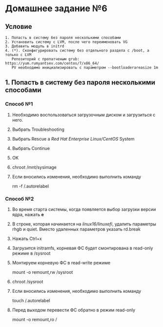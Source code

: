 # Домашнее задание №6
## Условие

    1. Попасть в систему без пароля несколькими способами
    2. Установить систему с LVM, после чего переименовать VG
    3. Добавить модуль в initrd
    4. (*). Сконфигурировать систему без отдельного раздела с /boot, а только с LVM
       Репозиторий с пропатченым grub: https://yum.rumyantsev.com/centos/7/x86_64/
       PV необходимо инициализировать с параметром --bootloaderareasize 1m

## 1. Попасть в систему без пароля несколькими способами
### Способ №1
1. Необходимо воспользоваться загрузочным диском и загрузиться с него.
2. Выбрать Troubleshooting
3. Выбрать Rescue a *Red Hat Enterprise Linux/CentOS* System
4. Выбрать Continue
5. OK
6. chroot /mnt/sysimage
7. Если вносились изменения, необходимо выполнить команду

    rm -f /.autorelabel

### Способ №2
1. Во время старта системы, когда появляется выбор загрузки версии ядра, нажать **e**
2. В строке, которая начинается на *linux16/linuxefi*, удалить параметры rhgb и quiet. Вместо удаленных параметров указать rd.break
3. Нажать Ctrl+x
4. Загрузится initramfs, корневая ФС будет смонтирована в read-only режиме в /sysroot
5. Монтируем корневую ФС в read-write режиме

    mount -o remount,rw /sysroot

6. chroot /sysroot
7. Если вносились изменения, необходимо выполнить команду

    touch /.autorelabel

8. Перед выходом перевести ФС обратно в режим read-only

    mount -o remount,ro /
